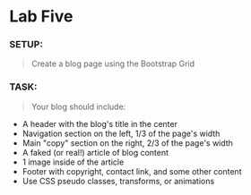# Lab Five #

### SETUP:
>Create a blog page using the Bootstrap Grid

### TASK:
>Your blog should include:

* A header with the blog's title in the center
* Navigation section on the left, 1/3 of the page's width
* Main "copy" section on the right, 2/3 of the page's width
* A faked (or real!) article of blog content
* 1 image inside of the article
* Footer with copyright, contact link, and some other content
* Use CSS pseudo classes, transforms, or animations

